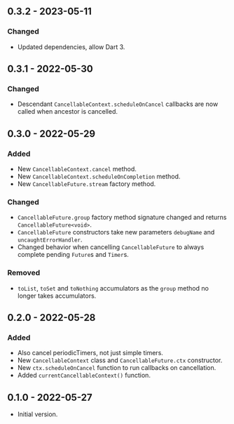 ## 0.3.2 - 2023-05-11

### Changed
- Updated dependencies, allow Dart 3.

## 0.3.1 - 2022-05-30

### Changed
- Descendant `CancellableContext.scheduleOnCancel` callbacks are now called when ancestor is cancelled.

## 0.3.0 - 2022-05-29

### Added
- New `CancellableContext.cancel` method.
- New `CancellableContext.scheduleOnCompletion` method.
- New `CancellableFuture.stream` factory method.

### Changed
- `CancellableFuture.group` factory method signature changed and returns `CancellableFuture<void>`.
- `CancellableFuture` constructors take new parameters `debugName` and `uncaughtErrorHandler`.
- Changed behavior when cancelling `CancellableFuture` to always complete pending `Future`s and `Timer`s.

### Removed
- `toList`, `toSet` and `toNothing` accumulators as the `group` method no longer takes accumulators.

## 0.2.0 - 2022-05-28

### Added
- Also cancel periodicTimers, not just simple timers.
- New `CancellableContext` class and `CancellableFuture.ctx` constructor.
- New `ctx.scheduleOnCancel` function to run callbacks on cancellation.
- Added `currentCancellableContext()` function.

## 0.1.0 - 2022-05-27

- Initial version.
